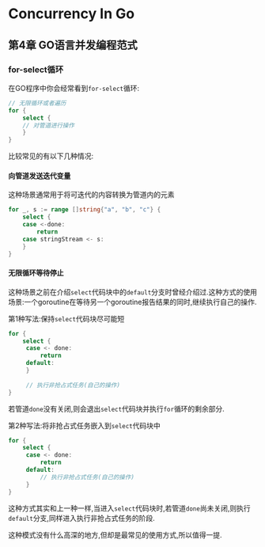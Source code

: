 # Concurrency In Go

## 第4章 GO语言并发编程范式

### for-select循环

在GO程序中你会经常看到`for-select`循环:

```go
// 无限循环或者遍历
for {
    select {
    // 对管道进行操作
    }
}
```

比较常见的有以下几种情况:

#### 向管道发送迭代变量

这种场景通常用于将可迭代的内容转换为管道内的元素

```go
for _, s := range []string{"a", "b", "c"} {
    select {
    case <-done:
        return
    case stringStream <- s:
    }
}
```

#### 无限循环等待停止

这种场景之前在介绍`select`代码块中的`default`分支时曾经介绍过.这种方式的使用场景:一个goroutine在等待另一个goroutine报告结果的同时,继续执行自己的操作.

第1种写法:保持`select`代码块尽可能短

```go
for {
    select {
	 case <- done:
		 return
	 default:
	 }
	
	 // 执行非抢占式任务(自己的操作)
}
```

若管道`done`没有关闭,则会退出`select`代码块并执行`for`循环的剩余部分.

第2种写法:将非抢占式任务嵌入到`select`代码块中

```go
for {
    select {
	 case <- done:
		 return
	 default:
		 // 执行非抢占式任务(自己的操作)
	 }
}
```

这种方式其实和上一种一样,当进入`select`代码块时,若管道`done`尚未关闭,则执行`default`分支,同样进入执行非抢占式任务的阶段.

这种模式没有什么高深的地方,但却是最常见的使用方式,所以值得一提.